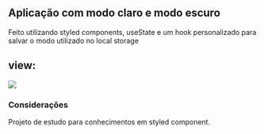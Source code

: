 ## Aplicação com modo claro e modo escuro

Feito utilizando styled components, useState e um hook personalizado para salvar o modo utilizado no local storage

## view:

![](web/src/assets/screenshot.png)

### Considerações

Projeto de estudo para conhecimentos em styled component.